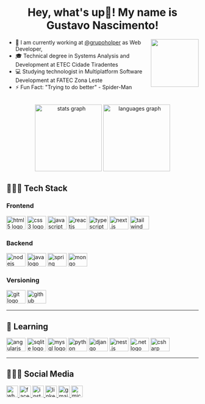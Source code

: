 <h1 align="center">Hey, what's up👋! My name is Gustavo Nascimento!</h1>

<img src="https://media.discordapp.net/attachments/979473643866292225/1016883840360390707/a.gif" height="125" width="125" align="right" />
<div align="left">

- 💼 I am currently working at [@grupoholper](https://www.instagram.com/grupoholper/) as Web Developer,
- 🎓 Technical degree in Systems Analysis and Development at ETEC Cidade Tiradentes
- 💻 Studying technologist in Multiplatform Software Development at FATEC Zona Leste
- ⚡ Fun Fact: "Trying to do better" - Spider-Man

</div>

<br>

<div align="center">
  <img src="https://github-readme-stats.vercel.app/api?hide_title=false&hide_rank=false&show_icons=true&include_all_commits=true&count_private=true&disable_animations=false&theme=graywhite&locale=en&hide_border=false&username=Gustavo-Nasc" height="175" alt="stats graph"  />
  <img src="https://github-readme-stats.vercel.app/api/top-langs?locale=en&hide_title=false&layout=compact&card_width=320&langs_count=10&theme=graywhite&hide_border=false&username=Gustavo-Nasc" height="175" alt="languages graph"  />
</div>

<h2>👨🏾‍💻 Tech Stack</h2>
<h3>Frontend</h3>
<div>
  <img src="https://cdn.jsdelivr.net/gh/devicons/devicon@latest/icons/html5/html5-plain.svg" height="35" width="50" alt="html5 logo"/>
  <img src="https://cdn.jsdelivr.net/gh/devicons/devicon@latest/icons/css3/css3-plain.svg" height="35" width="50" alt="css3 logo"/>
  <img src="https://cdn.jsdelivr.net/gh/devicons/devicon@latest/icons/javascript/javascript-original.svg" height="35" width="50" alt="javascript logo"/>
  <img src="https://cdn.jsdelivr.net/gh/devicons/devicon@latest/icons/react/react-original.svg" height="35" width="50" alt="reactjs logo"/>
  <img src="https://cdn.jsdelivr.net/gh/devicons/devicon@latest/icons/typescript/typescript-original.svg" height="35" width="50" alt="typescript logo"/>
  <img src="https://cdn.jsdelivr.net/gh/devicons/devicon@latest/icons/nextjs/nextjs-original.svg" height="35" width="50" alt="next.js logo"/>
  <img src="https://cdn.jsdelivr.net/gh/devicons/devicon@latest/icons/tailwindcss/tailwindcss-original.svg" height="35" width="50" alt="tailwind logo" />
</div>

<h3>Backend</h3>
<div>
  <img src="https://cdn.jsdelivr.net/gh/devicons/devicon@latest/icons/nodejs/nodejs-plain-wordmark.svg" height="35" width="50" alt="nodejs logo" />
  <img src="https://cdn.jsdelivr.net/gh/devicons/devicon@latest/icons/java/java-original.svg" height="35" width="50" alt="java logo" />
  <img src="https://cdn.jsdelivr.net/gh/devicons/devicon@latest/icons/spring/spring-original-wordmark.svg" height="35" width="50" alt="spring logo" />
  <img src="https://cdn.jsdelivr.net/gh/devicons/devicon@latest/icons/mongodb/mongodb-plain-wordmark.svg" height="35" width="50" alt="mongo logo" />
</div>

<h3>Versioning</h3>
<div>
  <img src="https://cdn.jsdelivr.net/gh/devicons/devicon@latest/icons/git/git-original.svg" height="35" width="50" alt="git logo" />
  <img src="https://cdn.jsdelivr.net/gh/devicons/devicon@latest/icons/github/github-original.svg" height="35" width="50" alt="github logo" />
</div>

---
<h2>📑 Learning</h2>
<div align="left">
  <img src="https://cdn.jsdelivr.net/gh/devicons/devicon@latest/icons/angularjs/angularjs-plain.svg" height="35" width="50" alt="angularjs logo" />
  <img src="https://cdn.jsdelivr.net/gh/devicons/devicon@latest/icons/sqlite/sqlite-original.svg" height="35" width="50" alt="sqlite logo" />
  <img src="https://cdn.jsdelivr.net/gh/devicons/devicon@latest/icons/mysql/mysql-original.svg" height="35" width="50" alt="mysql logo" />
  <img src="https://cdn.jsdelivr.net/gh/devicons/devicon@latest/icons/python/python-original.svg" height="35" width="50" alt="python logo" />
  <img src="https://cdn.jsdelivr.net/gh/devicons/devicon@latest/icons/django/django-plain-wordmark.svg" height="35" width="50" alt="django logo" />
  <img src="https://cdn.jsdelivr.net/gh/devicons/devicon@latest/icons/nestjs/nestjs-original.svg" height="35" width="50" alt="nest.js logo" />
  <img src="https://cdn.jsdelivr.net/gh/devicons/devicon@latest/icons/dotnetcore/dotnetcore-original.svg" height="35" width="50" alt=".net logo" />
  <img src="https://cdn.jsdelivr.net/gh/devicons/devicon@latest/icons/csharp/csharp-plain.svg" height="35" width="50" alt="csharp logo" />
</div>

---
<h2>🧏🏾‍♂️ Social Media</h2>
<a href="https://wa.me/5511976495898">
  <img src="https://img.shields.io/badge/WhatsApp-25D366?style=for-the-badge&logo=whatsapp&logoColor=white" height="30" alt="whatsapp badge" />
</a>
<a href="https://www.facebook.com/gustanascsouza/">
  <img src="https://img.shields.io/badge/Facebook-1877F2?style=for-the-badge&logo=facebook&logoColor=white" height="30" alt="facebook badge" />
</a>
<a href="https://www.instagram.com/gustanascsouza/">
  <img src="https://img.shields.io/badge/Instagram-E4405F?style=for-the-badge&logo=instagram&logoColor=white" height="30" alt="instagram badge" />
</a>
<a href="https://www.linkedin.com/in/gustanascsouza/">
  <img src="https://img.shields.io/badge/LinkedIn-0077B5?style=for-the-badge&logo=linkedin&logoColor=white" height="30" alt="linkedin badge" />
</a>
<a href="mailto:gunascsouza@gmail.com">
  <img src="https://img.shields.io/badge/Gmail-D14836?style=for-the-badge&logo=gmail&logoColor=white" height="30" alt="gmail badge" />
</a>
<a href="mailto:gustavo.ns@outlook.com.br">
  <img src="https://img.shields.io/static/v1?message=Outlook&logo=microsoft-outlook&label=&color=0078D4&logoColor=white&labelColor=&style=for-the-badge" height="30" alt="microsoft-outlook badge"/>
</a>
